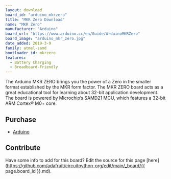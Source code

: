 ```yaml
---
layout: download
board_id: "arduino_mkrzero"
title: "MKR Zero Download"
name: "MKR Zero"
manufacturer: "Arduino"
board_url: "https://www.arduino.cc/en/Guide/ArduinoMKRZero"
board_image: "arduino_mkr_zero.jpg"
date_added: 2019-3-9
family: atmel-samd
bootloader_id: mkrzero
features:
  - Battery Charging
  - Breadboard-Friendly
---
```


The Arduino MKR ZERO brings you the power of a Zero in the smaller format established by the MKR form factor. The MKR ZERO board acts as a great educational tool for learning about 32-bit application development. The board is powered by Microchip’s SAMD21 MCU, which features a 32-bit ARM Cortex® M0+ core.

## Purchase
* [Arduino](https://store.arduino.cc/usa/arduino-mkrzero)

## Contribute

Have some info to add for this board? Edit the source for this page [here](https://github.com/adafruit/circuitpython-org/edit/main/_board/{{ page.board_id }}.md).
